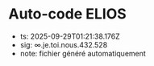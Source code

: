 # Auto-code ELIOS
- ts: 2025-09-29T01:21:38.176Z
- sig: ∞.je.toi.nous.432.528
- note: fichier généré automatiquement